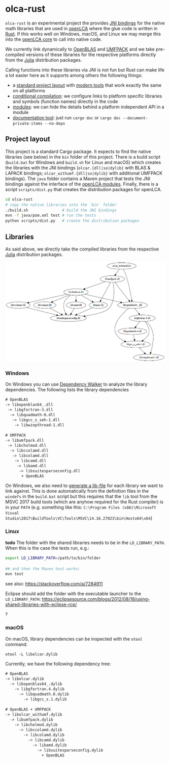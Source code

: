 # olca-rust
`olca-rust` is an experimental project the provides 
[JNI bindings](https://en.wikipedia.org/wiki/Java_Native_Interface) for the
native math libraries that are used in [openLCA](https://github.com/GreenDelta/olca-app)
where the glue code is written in [Rust](https://www.rust-lang.org/). If this
works well on Windows, macOS, and Linux we may merge this into the
[openLCA core](https://github.com/GreenDelta/olca-modules) to call into native
code.

We currently link dynamically to [OpenBLAS](https://github.com/xianyi/OpenBLAS)
and [UMFPACK](https://github.com/PetterS/SuiteSparse) and we take pre-compiled
versions of these libraries for the respective platforms directly from the
[Julia](https://julialang.org/) distribution packages.

Calling functions into these libraries via JNI is not fun but Rust can make life
a lot easier here as it supports among others the following things:

* a [standard project layout](https://doc.rust-lang.org/cargo/guide/project-layout.html)
  with [modern tools](https://www.rust-lang.org/tools) that work exactly the
  same on all platforms
* [conditional compilation](https://doc.rust-lang.org/reference/conditional-compilation.html): 
  we configure links to platform specific libraries and symbols (function names)
  directly in the code
* [modules](https://doc.rust-lang.org/beta/book/ch07-02-modules-and-use-to-control-scope-and-privacy.html):
  we can hide the details behind a platform independent API in a module
* [documentation tool](https://doc.rust-lang.org/rustdoc/what-is-rustdoc.html):
  just run `cargo doc` or `cargo doc --document-private-items --no-deps`


## Project layout
This project is a standard Cargo package. It expects to find the native
libraries (see below) in the `bin` folder of this project. There is a build
script (`build.bat` for Windows and `build.sh` for Linux and macOS) which
creates the libraries with the JNI bindings (`olcar.{dll|so|dylib}` with BLAS
& LAPACK bindings; `olcar_withumf.{dll|so|dylib}` with additional UMFPACK
bindings). The `java` folder contains a Maven project that tests the JNI
bindings against the interface of the
[openLCA modules](https://github.com/GreenDelta/olca-modules). Finally, there
is a script `scripts/dist.py` that creates the distribution packages for
openLCA.

```bash
cd olca-rust
# copy the native libraries into the `bin` folder
./build.sh               # build the JNI bindings
mvn -f java/pom.xml test # run the tests
python scripts/dist.py   # create the distribution packages
```

## Libraries
As said above, we directly take the compiled libraries from the respective
[Julia](https://julialang.org/) distribution packages.

![](./deps.png)

### Windows
On Windows you can use [Dependency Walker](http://www.dependencywalker.com/) to
analyze the library dependencies. The following lists the library dependencies

```
# OpenBLAS
-> libopenblas64_.dll
 -> libgfortran-3.dll
  -> libquadmath-0.dll
   -> libgcc_s_seh-1.dll
    -> libwinpthread-1.dll

# UMFPACK
-> libumfpack.dll
 -> libcholmod.dll
  -> libccolamd.dll 
   -> libcolamd.dll
    -> libcamd.dll
     -> libamd.dll
      -> libsuitesparseconfig.dll
       + OpenBLAS
```

On Windows, we also need to [generate a lib-file](https://stackoverflow.com/a/16127548/599575)
for each library we want to link against. This is done automatically from the
definition files in the `windefs` in the `build.bat` script but this requires
that the `lib` tool from the MSVC 2017 build tools (which are anyhow required
for the Rust compiler) is in your `PATH` (e.g. something like this:
`C:\Program Files (x86)\Microsoft Visual Studio\2017\BuildTools\VC\Tools\MSVC\14.16.27023\bin\Hostx64\x64`)


### Linux

**todo**
The folder with the shared libraries needs to be in the `LD_LIBRARY_PATH`. When this
is the case the tests run, e.g.:

```bash
export LD_LIBRARY_PATH=/path/to/bin/folder

## and then the Maven test works:
mvn test
```

see also: https://stackoverflow.com/a/7284911

Eclipse should add the folder with the executable launcher to the `LD_LIBRARY_PATH`:
https://eclipsesource.com/blogs/2012/08/18/using-shared-libraries-with-eclipse-rcp/

?

### macOS
On macOS, library dependencies can be inspected with the `otool` command:

```
otool -L libolcar.dylib
```

Currently, we have the following dependency tree:

```
# OpenBLAS
-> libolcar.dylib
  -> libopenblas64_.dylib
    -> libgfortran.4.dylib
      -> libquadmath.0.dylib
        -> libgcc_s.1.dylib

# OpenBLAS + UMFPACK
-> libolcar_withumf.dylib
  -> libumfpack.dylib
    -> libcholmod.dylib
      -> libccolamd.dylib
        -> libcolamd.dylib
          -> libcamd.dylib
            -> libamd.dylib
              -> libsuitesparseconfig.dylib
                + OpenBLAS
```

